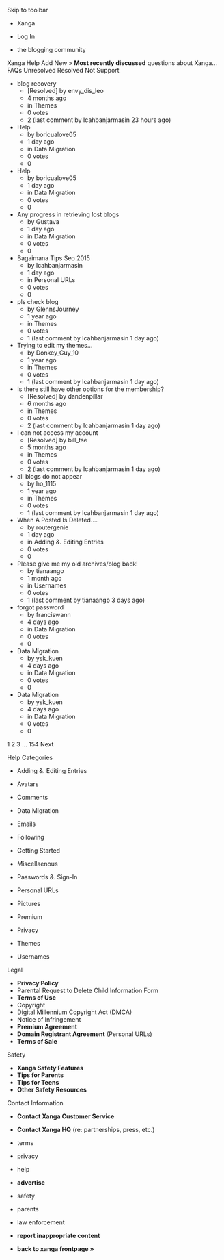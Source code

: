 Skip to toolbar

*   Xanga

*   Log In

*   the blogging community

Xanga Help Add New » **Most recently discussed** questions about Xanga… FAQs Unresolved Resolved Not Support

*   blog recovery
    *   \[Resolved\] by envy\_dis\_leo
    *   4 months ago
    *   in Themes
    *   0 votes
    *   2 (last comment by Icahbanjarmasin 23 hours ago)
*   Help
    *   by boricualove05
    *   1 day ago
    *   in Data Migration
    *   0 votes
    *   0
*   Help
    *   by boricualove05
    *   1 day ago
    *   in Data Migration
    *   0 votes
    *   0
*   Any progress in retrieving lost blogs
    *   by Gustava
    *   1 day ago
    *   in Data Migration
    *   0 votes
    *   0
*   Bagaimana Tips Seo 2015
    *   by Icahbanjarmasin
    *   1 day ago
    *   in Personal URLs
    *   0 votes
    *   0
*   pls check blog
    *   by GlennsJourney
    *   1 year ago
    *   in Themes
    *   0 votes
    *   1 (last comment by Icahbanjarmasin 1 day ago)
*   Trying to edit my themes...
    *   by Donkey\_Guy\_10
    *   1 year ago
    *   in Themes
    *   0 votes
    *   1 (last comment by Icahbanjarmasin 1 day ago)
*   Is there still have other options for the membership?
    *   \[Resolved\] by dandenpillar
    *   6 months ago
    *   in Themes
    *   0 votes
    *   2 (last comment by Icahbanjarmasin 1 day ago)
*   I can not access my account
    *   \[Resolved\] by bill\_tse
    *   5 months ago
    *   in Themes
    *   0 votes
    *   2 (last comment by Icahbanjarmasin 1 day ago)
*   all blogs do not appear
    *   by ho\_1115
    *   1 year ago
    *   in Themes
    *   0 votes
    *   1 (last comment by Icahbanjarmasin 1 day ago)
*   When A Posted Is Deleted....
    *   by routergenie
    *   1 day ago
    *   in Adding &. Editing Entries
    *   0 votes
    *   0
*   Please give me my old archives/blog back!
    *   by tianaango
    *   1 month ago
    *   in Usernames
    *   0 votes
    *   1 (last comment by tianaango 3 days ago)
*   forgot password
    *   by franciswann
    *   4 days ago
    *   in Data Migration
    *   0 votes
    *   0
*   Data Migration
    *   by ysk\_kuen
    *   4 days ago
    *   in Data Migration
    *   0 votes
    *   0
*   Data Migration
    *   by ysk\_kuen
    *   4 days ago
    *   in Data Migration
    *   0 votes
    *   0

1 2 3 ... 154 Next

Help Categories

*   Adding &. Editing Entries
*   Avatars
*   Comments
*   Data Migration
*   Emails
*   Following
*   Getting Started
*   Miscellaenous

*   Passwords &. Sign-In
*   Personal URLs
*   Pictures
*   Premium
*   Privacy
*   Themes
*   Usernames

Legal

*   **Privacy Policy**
*   Parental Request to Delete Child Information Form
*   **Terms of Use**
*   Copyright
*   Digital Millennium Copyright Act (DMCA)
*   Notice of Infringement
*   **Premium Agreement**
*   **Domain Registrant Agreement** (Personal URLs)
*   **Terms of Sale**

Safety

*   **Xanga Safety Features**
*   **Tips for Parents**
*   **Tips for Teens**
*   **Other Safety Resources**

Contact Information

*   **Contact Xanga Customer Service**
*   **Contact Xanga HQ** (re: partnerships, press, etc.)

*   terms
*   privacy
*   help
*   **advertise**

*   safety
*   parents
*   law enforcement
*   **report inappropriate content**

*   **back to xanga frontpage »**